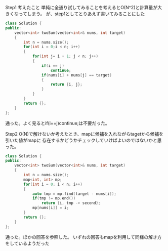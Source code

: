 Step1
考えたこと
単純に全通り試してみることを考えるとO(N^2)と計算量が大きくなってしまう。
が、step1としてとりあえず書いてみることにした

```c++
class Solution {
public:
    vector<int> twoSum(vector<int>& nums, int target) 
    {
        int n = nums.size();
        for(int i = 0;i < n; i++)
        {
            for(int j= i + 1; j < n; j++)
            {
                if(i == j)
                    continue;
                if(nums[i] + nums[j] == target)
                {
                    return {i, j};
                }
            }
        }
        return {};     
    }
};
```

通った。よく見るとif(i==j)continue;は不要だった。

Step2
O(N)で解けないか考えたとき、mapに候補を入れながらtagetから候補を引いた値がmapに
存在するかどうかチェックしていけばよいのではないかと思った。

```c++
class Solution {
public:
    vector<int> twoSum(vector<int>& nums, int target) 
    {
        int n = nums.size();
        map<int, int> mp;
        for(int i = 0; i < n; i++)
        {
            auto tmp = mp.find(target - nums[i]);
            if(tmp != mp.end())
                return {i, tmp -> second};
            mp[nums[i]] = i; 
        }
        return {};
    }
};
```

通った。ほかの回答を参照した。
いずれの回答もmapを利用して同様の解き方をしているようだった
